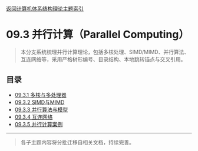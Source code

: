 [返回计算机体系结构理论主题索引](../README.md)

# 09.3 并行计算（Parallel Computing）

> 本分支系统梳理并行计算理论，包括多核处理、SIMD/MIMD、并行算法、互连网络等，采用严格树形编号、目录结构、本地跳转锚点与交叉引用。

## 目录

- [09.3.1 多核与多处理器](./09.3.1_Multicore_and_Multiprocessor.md)
- [09.3.2 SIMD与MIMD](./09.3.2_SIMD_and_MIMD.md)
- [09.3.3 并行算法与模型](./09.3.3_Parallel_Algorithms_and_Models.md)
- [09.3.4 互连网络](./09.3.4_Interconnection_Networks.md)
- [09.3.5 并行计算案例](./09.3.5_Parallel_Computing_Cases.md)

---

> 各子主题内容将分批迁移自相关文档，持续完善。

